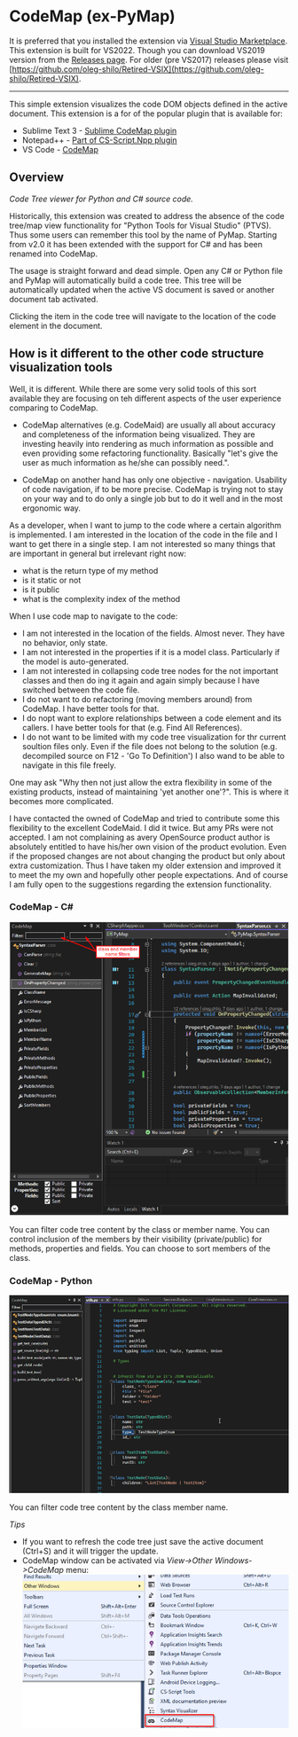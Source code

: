 # CodeMap (ex-PyMap)
It is preferred that you installed the extension via [Visual Studio Marketplace](https://marketplace.visualstudio.com/items?itemName=OlegShilo.PyMap-2017).
This extension is built for VS2022. Though you can download VS2019 version from the [Releases page](https://github.com/oleg-shilo/PyMap.VSIX/releases).
For older (pre VS2017) releases please visit [https://github.com/oleg-shilo/Retired-VSIX](https://github.com/oleg-shilo/Retired-VSIX).

---

This simple extension visualizes the code DOM objects defined in the active document. This extension is a for of the popular plugin that is available for:
* Sublime Text 3 - [Sublime CodeMap plugin](https://github.com/oleg-shilo/sublime-codemap/blob/master/README.md)
* Notepad++ - [Part of CS-Script.Npp plugin](https://github.com/oleg-shilo/cs-script.npp/blob/master/README.md)
* VS Code - [CodeMap](https://marketplace.visualstudio.com/items?itemName=oleg-shilo.codemap)

## Overview

_Code Tree viewer for Python and C# source code._

Historically, this extension was created to address the absence of the code tree/map view functionality for "Python Tools for Visual Studio" (PTVS). Thus some users can remember this tool by the name of PyMap. Starting from v2.0 it has been extended with the support for C# and has been renamed into CodeMap.

The usage is straight forward and dead simple. Open any C# or Python file and PyMap will automatically build a code tree. This tree will be automatically updated when the active VS document is saved or another document tab activated.

Clicking the item in the code tree will navigate to the location of the code element in the document.

## How is it different to the other code structure visualization tools

Well, it is different. While there are some very solid tools of this sort available they are focusing on teh different aspects of the user experience comparing to CodeMap.

- CodeMap alternatives (e.g. CodeMaid) are usually all about accuracy and completeness of the information being visualized. They are investing heavily into rendering as much information as possible and even providing some refactoring functionality. Basically "let's give the user as much information as he/she can possibly need.".

- CodeMap on another hand has only one objective - navigation. Usability of code navigation, if to be more precise. CodeMap is trying not to stay on your way and to do only a single job but to do it well and in the most ergonomic way.

As a developer, when I want to jump to the code where a certain algorithm is implemented. I am interested in the location of the code in the file and I want to get there in a single step. I am not interested so many things that are important in general but irrelevant right now:

- what is the return type of my method
- is it static or not
- is it public
- what is the complexity index of the method

When I use code map to navigate to the code:

- I am not interested in the location of the fields. Almost never. They have no behavior, only state.
- I am not interested in the properties if it is a model class. Particularly if the model is auto-generated.
- I am not interested in collapsing code tree nodes for the not important classes and then do ing it again and again simply because I have switched between the code file.
- I do not want to do refactoring (moving members around) from CodeMap. I have better tools for that.
- I do nopt want to explore relationships between a code element and its callers. I have better tools for that (e.g. Find All References).
- I do not want to be limited with my code tree visualization for thr current soultion files only. Even if the file does not belong to the solution (e.g. decompiled source on F12 - 'Go To Definition') I also wand to be able to navigate in this file freely.

One may ask "Why then not just allow the extra flexibility in some of the existing products, instead of maintaining 'yet another one'?". This is where it becomes more complicated.

I have contacted the owned of CodeMap and tried to contribute some this flexibility to the excellent CodeMaid. I did it twice. But amy PRs were not accepted. I am not complaining as avery OpenSource product author is absolutely entitled to have his/her own vision of the product evolution. Even if the proposed changes are not about changing the product but only about extra customization. Thus I have taken my older extension and improved it to meet the my own and hopefully other people expectations. And of course I am fully open to the suggestions regarding the extension functionality.

### CodeMap - C#

![](docs/Preview.png)

You can filter code tree content by the class or member name.
You can control inclusion of the members by their visibility (private/public) for methods, properties and fields.
You can choose to sort members of the class.

### CodeMap - Python

![](docs/Preview.py.png)

You can filter code tree content by the class member name.

_Tips_

* If you want to refresh the code tree just save the active document (Ctrl+S) and it will trigger the update.
* CodeMap window can be activated via _View->Other Windows->CodeMap_ menu:
  ![](docs/menu.png)

